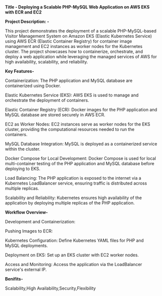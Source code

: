 **Title - Deploying a Scalable PHP-MySQL Web Application on AWS EKS with ECR and EC2**

**Project Description: -**

This project demonstrates the deployment of a scalable PHP-MySQL-based Visitor Management System on Amazon EKS (Elastic Kubernetes Service) using AWS ECR (Elastic Container Registry)
for container image management and EC2 instances as worker nodes for the Kubernetes cluster. The project showcases how to containerize, orchestrate, and deploy a web application while
leveraging the managed services of AWS for high availability, scalability, and reliability.

**Key Features-**

Containerization:
The PHP application and MySQL database are containerized using Docker.

Elastic Kubernetes Service (EKS):
AWS EKS is used to manage and orchestrate the deployment of containers.

Elastic Container Registry (ECR):
Docker images for the PHP application and MySQL database are stored securely in AWS ECR.

EC2 as Worker Nodes:
EC2 instances serve as worker nodes for the EKS cluster, providing the computational resources needed to run the containers.

MySQL Database Integration:
MySQL is deployed as a containerized service within the cluster.

Docker Compose for Local Development:
Docker Compose is used for local multi-container testing of the PHP application and MySQL database before deploying to EKS.

Load Balancing:
The PHP application is exposed to the internet via a Kubernetes LoadBalancer service, ensuring traffic is distributed across multiple replicas.

Scalability and Reliability:
Kubernetes ensures high availability of the application by deploying multiple replicas of the PHP application.

**Workflow Overview-**

Development and Containerization:

Pushing Images to ECR:

Kubernetes Configuration:
Define Kubernetes YAML files for PHP and MySQL deployments.

Deployment on EKS:
Set up an EKS cluster with EC2 worker nodes.

Access and Monitoring:
Access the application via the LoadBalancer service's external IP.

**Benifits-**

Scalability,High Availability,Security,Flexibility
